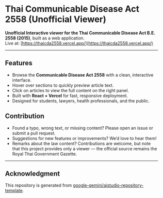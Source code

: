 # Thai Communicable Disease Act 2558 (Unofficial Viewer)

**Unofficial Interactive viewer for the Thai Communicable Disease Act B.E. 2558 (2015)**, built as a web application.  
Live at: [https://thaicda2558.vercel.app/](https://thaicda2558.vercel.app/)

---

## Features
- Browse the **Communicable Disease Act 2558** with a clean, interactive interface.
- Hover over sections to quickly preview article text.
- Click on articles to view the full content on the right panel.
- Built with **React + Vercel** for fast, responsive deployment.
- Designed for students, lawyers, health professionals, and the public.

## Contribution
- Found a typo, wrong text, or missing content? Please open an issue or submit a pull request.
- Suggestions for new features or improvements? We’d love to hear them!
- Remarks about the law content? Contributions are welcome, but note that this project provides only a viewer — the official source remains the Royal Thai Government Gazette.

---

## Acknowledgment
This repository is generated from [google-gemini/aistudio-repository-template](https://github.com/google-gemini/aistudio-repository-template).